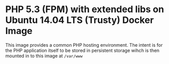 # PHP 5.3 (FPM) with extended libs on Ubuntu 14.04 LTS (Trusty) Docker Image

This image provides a common PHP hosting environment. 
The intent is for the PHP application itself to be 
stored in persistent storage wihch is then mounted 
in to this image at `/var/www`
